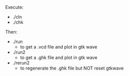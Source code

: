 Execute:

* ./cln
* ./chk

Then:

* ./run
   * to get a .vcd file and plot in gtk wave
* ./run2
   * to get a .ghk file and plot in gtk wave
* ./rerun2
   * to regenerate the .ghk file but NOT reset gtkwave
